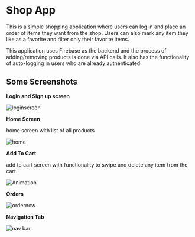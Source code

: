 # Shop App

This is a simple shopping application where users can log in and place an order of items they want from the shop. Users can also mark any item they like as a favorite and filter only their favorite items. 

This application uses Firebase as the backend and the process of adding/removing products is done via API calls. 
It also has the functionality of auto-logging in users who are already authenticated.




## Some Screenshots

**Login and Sign up screen**

![loginscreen](https://user-images.githubusercontent.com/47714049/167132661-3952367d-07e2-455c-8090-30b483f1c50e.gif)

**Home Screen**

home screen with list of all products

![home](https://user-images.githubusercontent.com/47714049/167128406-945ab721-09dc-445c-94a1-52aab7de5a5d.png)


**Add To Cart**

add to cart screen with functionality to swipe and delete any item from the cart.

![Animation](https://user-images.githubusercontent.com/47714049/167128547-36ec3015-8672-449c-a1c9-660e01924f4a.gif)

**Orders**

![ordernow](https://user-images.githubusercontent.com/47714049/167131316-326056bc-49ab-4a4f-b192-d4f4abf1a6c5.gif)

**Navigation Tab**

![nav bar](https://user-images.githubusercontent.com/47714049/167131507-3e96c8b8-eb27-4412-b924-194f912f71e2.png)
